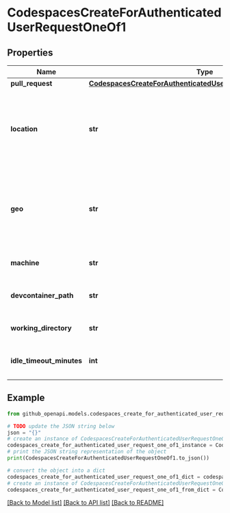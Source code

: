 # CodespacesCreateForAuthenticatedUserRequestOneOf1


## Properties

Name | Type | Description | Notes
------------ | ------------- | ------------- | -------------
**pull_request** | [**CodespacesCreateForAuthenticatedUserRequestOneOf1PullRequest**](CodespacesCreateForAuthenticatedUserRequestOneOf1PullRequest.md) |  | 
**location** | **str** | The requested location for a new codespace. Best efforts are made to respect this upon creation. Assigned by IP if not provided. | [optional] 
**geo** | **str** | The geographic area for this codespace. If not specified, the value is assigned by IP. This property replaces &#x60;location&#x60;, which is closing down. | [optional] 
**machine** | **str** | Machine type to use for this codespace | [optional] 
**devcontainer_path** | **str** | Path to devcontainer.json config to use for this codespace | [optional] 
**working_directory** | **str** | Working directory for this codespace | [optional] 
**idle_timeout_minutes** | **int** | Time in minutes before codespace stops from inactivity | [optional] 

## Example

```python
from github_openapi.models.codespaces_create_for_authenticated_user_request_one_of1 import CodespacesCreateForAuthenticatedUserRequestOneOf1

# TODO update the JSON string below
json = "{}"
# create an instance of CodespacesCreateForAuthenticatedUserRequestOneOf1 from a JSON string
codespaces_create_for_authenticated_user_request_one_of1_instance = CodespacesCreateForAuthenticatedUserRequestOneOf1.from_json(json)
# print the JSON string representation of the object
print(CodespacesCreateForAuthenticatedUserRequestOneOf1.to_json())

# convert the object into a dict
codespaces_create_for_authenticated_user_request_one_of1_dict = codespaces_create_for_authenticated_user_request_one_of1_instance.to_dict()
# create an instance of CodespacesCreateForAuthenticatedUserRequestOneOf1 from a dict
codespaces_create_for_authenticated_user_request_one_of1_from_dict = CodespacesCreateForAuthenticatedUserRequestOneOf1.from_dict(codespaces_create_for_authenticated_user_request_one_of1_dict)
```
[[Back to Model list]](../README.md#documentation-for-models) [[Back to API list]](../README.md#documentation-for-api-endpoints) [[Back to README]](../README.md)



